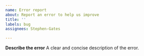 ```yaml
---
name: Error report
about: Report an error to help us improve
title: ''
labels: bug
assignees: Stephen-Gates

---
```


**Describe the error**
A clear and concise description of the error.
